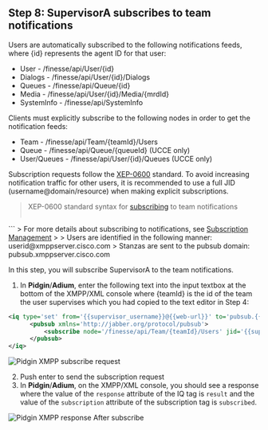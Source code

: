 ## Step 8: SupervisorA subscribes to team notifications

Users are automatically subscribed to the following notifications feeds, where {id} represents the agent ID for that user:
* User - /finesse/api/User/{id}
* Dialogs - /finesse/api/User/{id}/Dialogs
* Queues - /finesse/api/Queue/{id}
* Media - /finesse/api/User/{id}/Media/{mrdId}
* SystemInfo - /finesse/api/SystemInfo

Clients must explicitly subscribe to the following nodes in order to get the notification feeds:
* Team - /finesse/api/Team/{teamId}/Users
* Queue - /finesse/api/Queue/{queueId} (UCCE only)
* User/Queues - /finesse/api/User/{id}/Queues (UCCE only)

Subscription requests follow the <a href="http://www.xmpp.org/extensions/xep-0060.html" target="_blank">XEP-0600</a> standard. To avoid increasing notification traffic for other users, it is recommended to use a full JID (username@domain/resource) when making explicit subscriptions.

> XEP-0600 standard syntax for <a href="http://www.xmpp.org/extensions/xep-0060.html#subscriber-subscribe-request" target="_blank">subscribing</a> to team notifications
> ```xml
<iq type='set' from='{id}@<Finesse_FQDN>' to='pubsub.<Finesse_FQDN>' id='sub1'>
   <pubsub xmlns='http://jabber.org/protocol/pubsub'>
      <subscribe node='/finesse/api/Team/{teamId}/Users' jid='{id}@<Finesse_FQDN>/<resource>'/>
   </pubsub>
</iq>
```
> For more details about subscribing to notifications, see <a href="https://developer.cisco.com/media/finesseDevGuide4.1/cfin_r_subscription-management-115.html" target="_blank">Subscription Management</a>
>
> Users are identified in the following manner: userid@xmppserver.cisco.com
> Stanzas are sent to the pubsub domain: pubsub.xmppserver.cisco.com

In this step, you will subscribe SupervisorA to the team notifications.

1. In **Pidgin**/**Adium**, enter the following text into the input textbox at the bottom of the XMPP/XML console where {teamId} is the id of the team the user supervises which you had copied to the text editor in Step 4</a>:
```xml
<iq type='set' from='{{supervisor_username}}@{{web-url}}' to='pubsub.{{web-url}}' id='sub1'>
      <pubsub xmlns='http://jabber.org/protocol/pubsub'>
          <subscribe node='/finesse/api/Team/{teamId}/Users' jid='{{supervisor_username}}@{{web-url}}/learninglab'/>
      </pubsub>
</iq>
```

 ![Pidgin XMPP subscribe request](/posts/files/finesse-basic-supervisor-rest-apis-with-xmpp-events/assets/images/supervisor-a-XMPP-subscribe.jpg)

2. Push enter to send the subscription request
3. In **Pidgin**/**Adium**, on the XMPP/XML console, you should see a response where the value of the ``response`` attribute of the IQ tag is ``result`` and the value of the ``subscription`` attribute of the subscription tag is ``subscribed``.

 ![Pidgin XMPP response After subscribe](/posts/files/finesse-basic-supervisor-rest-apis-with-xmpp-events/assets/images/supervisor-a-XMPP-subscribe-confirmation.jpg)